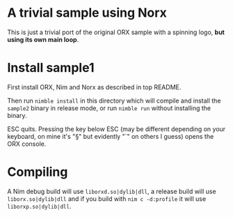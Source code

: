 # A trivial sample using Norx
This is just a trivial port of the original ORX sample with a spinning logo, **but using its own main loop**.

# Install sample1
First install ORX, Nim and Norx as described in top README.

Then run `nimble install` in this directory which will compile and install the `sample2` binary in release mode, or run `nimble run` without installing the binary.

ESC quits. Pressing the key below ESC (may be different depending on your keyboard, on mine it's "§" but evidently "`" on others I guess) opens the ORX console.

# Compiling
A Nim debug build will use `liborxd.so|dylib|dll`, a release build will use `liborx.so|dylib|dll` and if you build with `nim c -d:profile` it will use `liborxp.so|dylib|dll`.